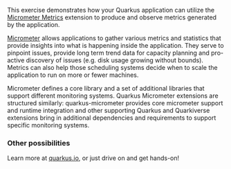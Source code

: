 This exercise demonstrates how your Quarkus application can utilize the [Micrometer Metrics](https://quarkus.io/guides/micrometer) extension to produce and observe metrics generated by the application.

[Micrometer](https://micrometer.io/) allows applications to gather various metrics and statistics that provide insights into what is happening inside the application. They serve to pinpoint issues, provide long term trend data for capacity planning and pro-active discovery of issues (e.g. disk usage growing without bounds). Metrics can also help those scheduling systems decide when to scale the application to run on more or fewer machines.

Micrometer defines a core library and a set of additional libraries that support different monitoring systems. Quarkus Micrometer extensions are structured similarly: quarkus-micrometer provides core micrometer support and runtime integration and other supporting Quarkus and Quarkiverse extensions bring in additional dependencies and requirements to support specific monitoring systems.

### Other possibilities

Learn more at [quarkus.io](https://quarkus.io), or just drive on and get hands-on!